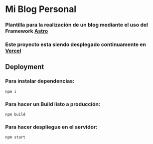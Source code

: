 # Mi Blog Personal
### Plantilla para la realización de un blog mediante el uso del Framework [Astro](https://astro.build/)
### Este proyecto esta siendo desplegado continuamente en [Vercel](https://vercel.com/)
 
 
## Deployment
 
### Para instalar dependencias:
```
npm i
```
 
 
### Para hacer un Build listo a producción:
```
npm build
```
 
 
### Para hacer despliegue en el servidor:
```
npm start
```
